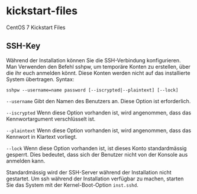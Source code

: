 # kickstart-files
CentOS 7 Kickstart Files


## SSH-Key
Während der Installation können Sie die SSH-Verbindung konfigurieren. Man Verwenden den Befehl sshpw, um temporäre Konten zu erstellen, über die ihr euch anmelden könnt. Diese Konten werden nicht auf das installierte System übertragen.
Syntax: 

```sshpw --username=name password [--iscrypted|--plaintext] [--lock]```


`--username` 		Gibt den Namen des Benutzers an. Diese Option ist erforderlich.

`--iscrypted` 	Wenn diese Option vorhanden ist, wird angenommen, dass das Kennwortargument verschlüsselt ist.

`--plaintext`	  Wenn diese Option vorhanden ist, wird angenommen, dass das Kennwort in Klartext vorliegt.

`--lock`    	  Wenn diese Option vorhanden ist, ist dieses Konto standardmässig gesperrt. Dies bedeutet, dass sich der Benutzer                    								nicht von der Konsole aus anmelden kann.

Standardmässig wird der SSH-Server während der Installation nicht gestartet. Um ssh während der Installation verfügbar zu machen, starten Sie das System mit der Kernel-Boot-Option `inst.sshd`.
